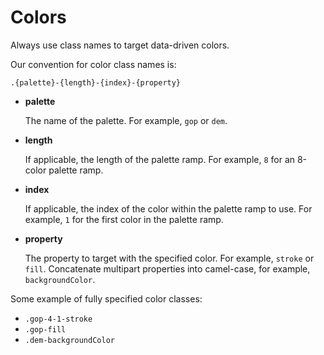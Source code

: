 # Colors

Always use class names to target data-driven colors.

Our convention for color class names is:

```
.{palette}-{length}-{index}-{property}
```

- **palette**

    The name of the palette. For example, `gop` or `dem`.

- **length**

    If applicable, the length of the palette ramp. For example, `8` for an 8-color palette ramp.

- **index**

    If applicable, the index of the color within the palette ramp to use. For example, `1` for the first color in the palette ramp.

- **property**

  The property to target with the specified color. For example, `stroke` or `fill`. Concatenate multipart properties into camel-case, for example, `backgroundColor`.


Some example of fully specified color classes:

- `.gop-4-1-stroke`
- `.gop-fill`
- `.dem-backgroundColor`
